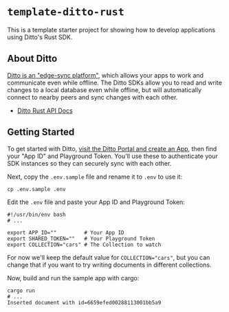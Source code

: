 # `template-ditto-rust`

This is a template starter project for showing how to develop
applications using Ditto's Rust SDK.

## About Ditto

[Ditto is an "edge-sync platform"][0], which allows your apps to
work and communicate even while offline. The Ditto SDKs allow
you to read and write changes to a local database even while
offline, but will automatically connect to nearby peers and sync
changes with each other.

- [Ditto Rust API Docs][1]

## Getting Started

To get started with Ditto, [visit the Ditto Portal and create an App][2],
then find your "App ID" and Playground Token. You'll use these to
authenticate your SDK instances so they can securely sync with each other.

Next, copy the `.env.sample` file and rename it to `.env` to use it:

```
cp .env.sample .env
```

Edit the `.env` file and paste your App ID and Playground Token:

```
#!/usr/bin/env bash
# ...

export APP_ID=""         # Your App ID
export SHARED_TOKEN=""   # Your Playground Token
export COLLECTION="cars" # The Collection to watch
```

For now we'll keep the default value for `COLLECTION="cars"`, but you can
change that if you want to try writing documents in different collections.

Now, build and run the sample app with cargo:

```
cargo run
# ...
Inserted document with id=6659efed00288113001bb5a9
```

[0]: https://ditto.live
[1]: https://docs.rs/dittolive-ditto
[2]: https://portal.ditto.live

